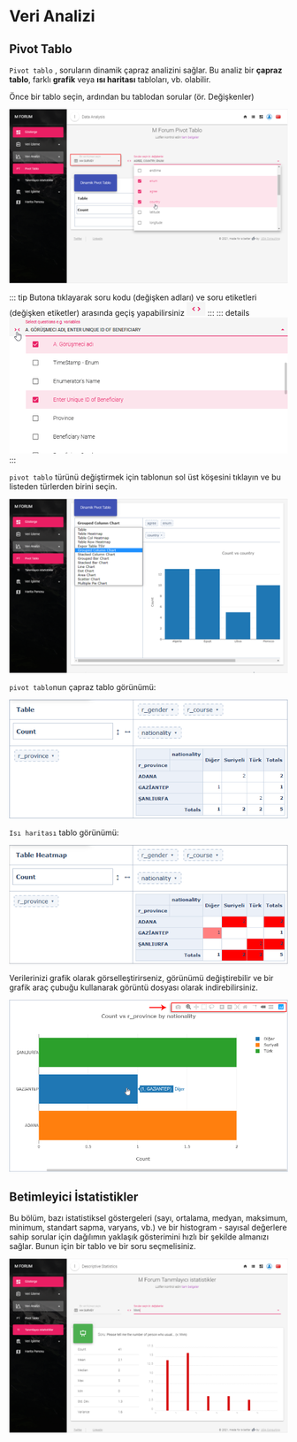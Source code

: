 # Veri Analizi
 
## Pivot Tablo
 
`Pivot tablo` , soruların dinamik çapraz analizini sağlar. Bu analiz bir  **çapraz tablo**, farklı **grafik** veya **ısı haritası** tabloları, vb. olabilir.
 
Önce bir tablo seçin, ardından bu tablodan sorular (ör. Değişkenler)
 
![An image](./img/s12_pt.jpg)
 
::: tip
Butona tıklayarak soru kodu (değişken adları) ve soru etiketleri (değişken etiketler) arasında geçiş yapabilirsiniz ![An image](./img/s12_pt_switch_btn.png)
:::
::: details
![An image](./img/s12_pt_vnamlab.gif)
:::
 
`pivot tablo` türünü değiştirmek için tablonun sol üst köşesini tıklayın ve bu listeden türlerden birini seçin.
 
![An image](./img/s12_pt_displ_opt.png)
 
`pivot tablo`nun çapraz tablo görünümü:
 
![An image](./img/s12_pt_ct.png)
 
`Isı haritası` tablo görünümü:
 
![An image](./img/s12_pt_heatmap.png)
 
Verilerinizi grafik olarak görselleştirirseniz, görünümü değiştirebilir ve bir grafik araç çubuğu kullanarak görüntü dosyası olarak indirebilirsiniz.
 
![An image](./img/s12_pt_graph.png)
 
## Betimleyici İstatistikler
 
Bu bölüm, bazı istatistiksel göstergeleri (sayı, ortalama, medyan, maksimum, minimum, standart sapma, varyans, vb.) ve bir histogram - sayısal değerlere sahip sorular için dağılımın yaklaşık gösterimini hızlı bir şekilde almanızı sağlar. Bunun için bir tablo ve bir soru seçmelisiniz.
 
![An image](./img/s12_ds.jpg)
 